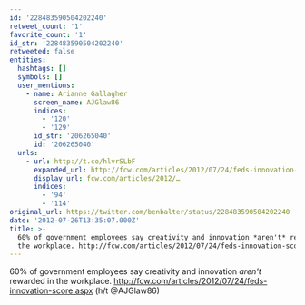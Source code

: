 ```yaml
---
id: '228483590504202240'
retweet_count: '1'
favorite_count: '1'
id_str: '228483590504202240'
retweeted: false
entities:
  hashtags: []
  symbols: []
  user_mentions:
    - name: Arianne Gallagher
      screen_name: AJGlaw86
      indices:
        - '120'
        - '129'
      id_str: '206265040'
      id: '206265040'
  urls:
    - url: http://t.co/hlvrSLbF
      expanded_url: http://fcw.com/articles/2012/07/24/feds-innovation-score.aspx
      display_url: fcw.com/articles/2012/…
      indices:
        - '94'
        - '114'
original_url: https://twitter.com/benbalter/status/228483590504202240
date: '2012-07-26T13:35:07.000Z'
title: >-
  60% of government employees say creativity and innovation *aren't* rewarded in
  the workplace. http://fcw.com/articles/2012/07/24/feds-innovation-score.aspx…
---
```


60% of government employees say creativity and innovation *aren't* rewarded in the workplace. http://fcw.com/articles/2012/07/24/feds-innovation-score.aspx (h/t @AJGlaw86)